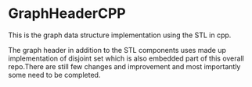 # GraphHeaderCPP
This is the graph data structure implementation using the STL in cpp.

The graph header in addition to the STL components uses made up implementation of disjoint set which is also embedded part of this overall repo.There are still few changes and improvement and most importantly some need to be completed.
